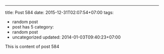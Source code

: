 ---
title: Post 584
date: 2015-12-31T02:07:54+07:00
tags:
  - random post
  - post has 5
category:
  - random post
  - uncategorized
updated: 2014-01-03T09:40:23+07:00

This is content of post 584